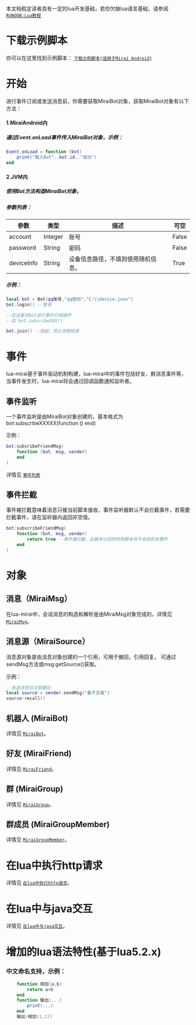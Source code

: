 本文档假定读者具有一定的lua开发基础，若你欠缺lua语言基础，请参阅[`RUNOOB:Lua教程`](https://www.runoob.com/lua/lua-tutorial.html)

# 下载示例脚本
你可以在这里找到示例脚本： [`下载示例脚本(适用于Mirai Android)`](https://github.com/only52607/lua-mirai/tree/master/demos)

# 开始
进行事件订阅或发送消息前，你需要获取MiraiBot对象，获取MiraiBot对象有以下方法：

#### 1.MiraiAndroid内

##### 通过Event.onLoad事件传入MiraiBot对象，示例：

``` lua
Event.onLoad = function (bot)
    print("载入Bot"..bot.id.."成功")
end
```

#### 2.JVM内

##### 使用Bot方法构造MiraiBot对象，

##### 参数列表：

| 参数       | 类型    | 描述                               | 可空  |
| ---------- | ------- | ---------------------------------- | ----- |
| account    | Integer | 账号                               | False |
| password   | String  | 密码                               | False |
| deviceInfo | String  | 设备信息路径，不填则使用随机信息。 | True  |

##### 示例：

``` lua
local bot = Bot(qq账号,"qq密码","C:\\device.json")
bot.login() --登录

--在这里对bot进行事件订阅操作
--如 bot.subsribeXXX()

bot.join() --挂起，防止进程结束

```

# 事件
lua-mirai基于事件驱动机制构建，lua-mirai中的事件包括好友、群消息事件等，当事件发生时，lua-mirai将会通过回调函数通知监听者。

## 事件监听

一个事件监听是由MiraiBot对象创建的，基本格式为bot:subscribeXXXXX(function () end)

示例：

``` lua
bot:subsribeFriendMsg(
    function (bot, msg, sender)
    end
)
```
详情见 [`事件列表`](/docs/events.md)

## 事件拦截

事件被拦截意味着消息只被当前脚本接收，事件监听器默认不会拦截事件，若需要拦截事件，请在监听器内返回非空值。

``` lua
bot:subscribeFriendMsg(
    function (bot, msg, sender)
        return true --事件被拦截，此脚本以后的所有脚本将不会收到该事件
    end
)
```

# 对象

## 消息（MiraiMsg）

在lua-mirai中，会话消息的构造和解析是由MiraiMsg对象完成的，详情见 [`MiraiMsg`](/docs/miraimsg.md)。

## 消息源（MiraiSource）

消息源对象是由消息对象创建的一个引用，可用于撤回，引用回复。
可通过sendMsg方法或msg:getSource()获取。

示例：
``` lua
--发送消息后立即撤回
local source = sender.sendMsg("看不见我")
source:recall() 
```

## 机器人 (MiraiBot)

详情见 [`MiraiBot`](/docs/miraibot.md)。

## 好友 (MiraiFriend)

详情见 [`MiraiFriend`](/docs/miraifriend.md)。

## 群 (MiraiGroup)

详情见 [`MiraiGroup`](/docs/miraigroup.md)。

## 群成员 (MiraiGroupMember)

详情见 [`MiraiGroupMember`](/docs/miraigroupmember.md)。

# 在lua中执行http请求

详情见 [`在lua中执行http请求`](/docs/http.md)。

# 在lua中与java交互

详情见 [`在lua中与java交互`](/docs/luajava.md)。

# 增加的lua语法特性(基于lua5.2.x)

### 中文命名支持，示例：
``` lua
    function 相加(a,b)
        return a+b
    end
    function 输出(...)
        print(...)
    end
    输出(相加(1,1))
```